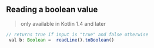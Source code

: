 ## Reading a boolean value
> only available in Kotlin 1.4 and later

```ts
// returns true if input is "true" and false otherwise
 val b: Boolean =  readLine().toBoolean()

```
 